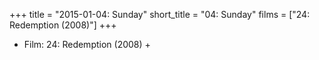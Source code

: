 +++
title = "2015-01-04: Sunday"
short_title = "04: Sunday"
films = ["24: Redemption (2008)"]
+++


* Film: 24: Redemption (2008) +
